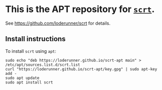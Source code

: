 # This is the APT repository for [`scrt`](https://github.com/loderunner/scrt).

See https://github.com/loderunner/scrt for details.

## Install instructions

To install `scrt` using `apt`:

```shell
sudo echo "deb https://loderunner.github.io/scrt-apt main" > /etc/apt/sources.list.d/scrt.list
curl "https://loderunner.github.io/scrt-apt/key.gpg" | sudo apt-key add -
sudo apt update
sudo apt install scrt
```
